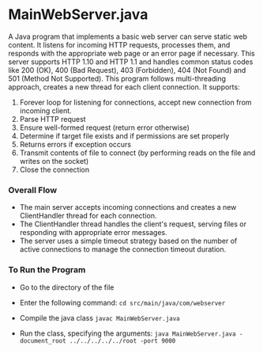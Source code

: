 # MainWebServer.java

A Java program that implements a basic web server can serve static web content. It listens for incoming HTTP requests, processes them, and responds with the appropriate web page or an error page if necessary. 
This server supports HTTP 1.10 and HTTP 1.1 and handles common status codes like 200 (OK), 400 (Bad Request), 403 (Forbidden), 404 (Not Found) and 501 (Method Not Supported). 
This program follows multi-threading approach, creates a new thread for each client connection. It supports:
1.	Forever loop for listening for connections, accept new connection from incoming client.
2.	Parse HTTP request
3.	Ensure well-formed request (return error otherwise)
4.	Determine if target file exists and if permissions are set properly 
5.	Returns errors if exception occurs
6.	Transmit contents of file to connect (by performing reads on the file and writes
on the socket)
7.	Close the connection

### Overall Flow

- The main server accepts incoming connections and creates a new ClientHandler thread for each connection.
- The ClientHandler thread handles the client's request, serving files or responding with appropriate error messages.
- The server uses a simple timeout strategy based on the number of active connections to manage the connection timeout duration.

### To Run the Program

- Go to the directory of the file

- Enter the following command:
	`cd src/main/java/com/webserver`

- Compile the java class
	`javac MainWebServer.java`

- Run the class, specifying the arguments:
	`java MainWebServer.java -document_root ../../../../../root -port 9000` 
